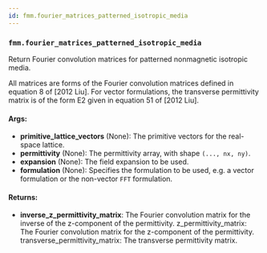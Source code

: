 ```yaml
---
id: fmm.fourier_matrices_patterned_isotropic_media
---
```


    
### `fmm.fourier_matrices_patterned_isotropic_media`
Return Fourier convolution matrices for patterned nonmagnetic isotropic media.

All matrices are forms of the Fourier convolution matrices defined in equation
8 of [2012 Liu]. For vector formulations, the transverse permittivity matrix is
of the form E2 given in equation 51 of [2012 Liu].

#### Args:
- **primitive_lattice_vectors** (None): The primitive vectors for the real-space lattice.
- **permittivity** (None): The permittivity array, with shape `(..., nx, ny)`.
- **expansion** (None): The field expansion to be used.
- **formulation** (None): Specifies the formulation to be used, e.g. a vector formulation
or the non-vector `FFT` formulation.

#### Returns:
- **inverse_z_permittivity_matrix**: The Fourier convolution matrix for the inverse
of the z-component of the permittivity.
z_permittivity_matrix: The Fourier convolution matrix for the z-component
    of the permittivity.
transverse_permittivity_matrix: The transverse permittivity matrix.
